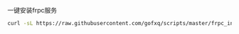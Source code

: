 一键安装frpc服务
```bash
curl -sL https://raw.githubusercontent.com/gofxq/scripts/master/frpc_install.sh | sudo bash
```